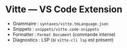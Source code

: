 # Vitte — VS Code Extension

- Grammaire : `syntaxes/vitte.tmLanguage.json`
- Snippets : `snippets/vitte.code-snippets`
- Formatter : `Format Document` (commande interne)
- Diagnostics : LSP (si `vitte-cli lsp` est présent)
